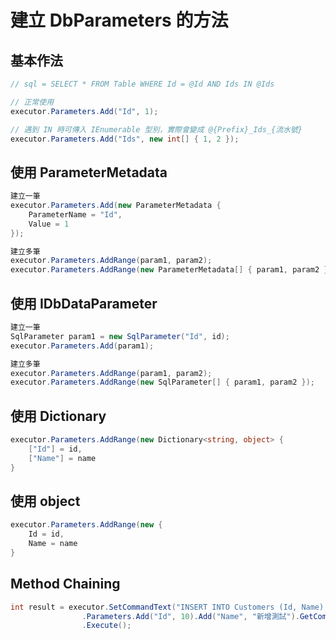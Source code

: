 # 建立 DbParameters 的方法

## 基本作法
```csharp
// sql = SELECT * FROM Table WHERE Id = @Id AND Ids IN @Ids

// 正常使用
executor.Parameters.Add("Id", 1);

// 遇到 IN 時可傳入 IEnumerable 型別，實際會變成 @{Prefix}_Ids_{流水號}
executor.Parameters.Add("Ids", new int[] { 1, 2 });
```
## 使用 ParameterMetadata
```csharp
建立一筆
executor.Parameters.Add(new ParameterMetadata {
    ParameterName = "Id",
    Value = 1
});

建立多筆
executor.Parameters.AddRange(param1, param2);
executor.Parameters.AddRange(new ParameterMetadata[] { param1, param2 });
```

## 使用 IDbDataParameter
```csharp
建立一筆
SqlParameter param1 = new SqlParameter("Id", id);
executor.Parameters.Add(param1);

建立多筆
executor.Parameters.AddRange(param1, param2);
executor.Parameters.AddRange(new SqlParameter[] { param1, param2 });
```

## 使用 Dictionary
```csharp
executor.Parameters.AddRange(new Dictionary<string, object> {
    ["Id"] = id,
    ["Name"] = name
}
```

## 使用 object
```csharp
executor.Parameters.AddRange(new {
    Id = id,
    Name = name
}
```

## Method Chaining
```csharp
int result = executor.SetCommandText("INSERT INTO Customers (Id, Name) VALUES (@Id, @Name)")
                .Parameters.Add("Id", 10).Add("Name", "新增測試").GetCommandExecutor()
                .Execute();
```